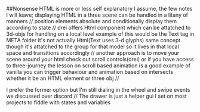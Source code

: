 ##Nonsense
HTML is more or less self explanatory I assume, 
the few notes I will leave;
displaying HTML in a three scene can be handled in a litany of manners
//
position elements absolute and conditionally display them according to state
//
drei offers Html component which can be attatched to 3d-objs for handling on a local level
example of this would be the Text tag in META folder
it's not actually Html(Text uses 3-d glyphs)
same concept though it's attatched to the group for that model so it lives in that local space
and transitions accordingly
//
another approach is to move your scene around your html
check out scroll controls(drei) or if you have access to three-journey
the lesson on scroll based animation is a good example of vanilla
you can trigger behaviour and animation based on intersects
whether it be an HTML element or three obj
//

I prefer the former option but I'm still dialing in the wheel and swipe events we discussed over discord
//
The drawer is just a helper gui I set on most projects to fiddle with states and variables